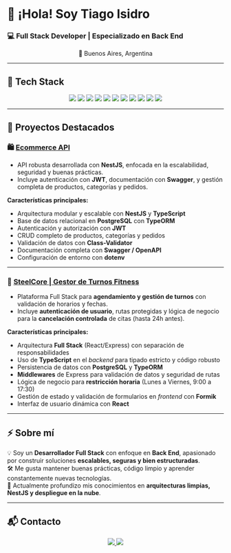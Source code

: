 # 👋 ¡Hola! Soy Tiago Isidro

### 💻 Full Stack Developer | Especializado en Back End

<p align="center">
  📍 Buenos Aires, Argentina
</p>

---

## 🚀 Tech Stack

<p align="center">
  <img src="https://img.shields.io/badge/Node.js-339933?style=for-the-badge&logo=nodedotjs&logoColor=white"/>
  <img src="https://img.shields.io/badge/Express.js-000000?style=for-the-badge&logo=express&logoColor=white"/>
  <img src="https://img.shields.io/badge/NestJS-E0234E?style=for-the-badge&logo=nestjs&logoColor=white"/>
  <img src="https://img.shields.io/badge/TypeScript-3178C6?style=for-the-badge&logo=typescript&logoColor=white"/>
  <img src="https://img.shields.io/badge/JavaScript-F7DF1E?style=for-the-badge&logo=javascript&logoColor=black"/>
  <img src="https://img.shields.io/badge/React-61DAFB?style=for-the-badge&logo=react&logoColor=black"/>
  <img src="https://img.shields.io/badge/PostgreSQL-4169E1?style=for-the-badge&logo=postgresql&logoColor=white"/>
  <img src="https://img.shields.io/badge/MySQL-4479A1?style=for-the-badge&logo=mysql&logoColor=white"/>
  <img src="https://img.shields.io/badge/Swagger-85EA2D?style=for-the-badge&logo=swagger&logoColor=black"/>
  <img src="https://img.shields.io/badge/Git-F05032?style=for-the-badge&logo=git&logoColor=white"/>
  <img src="https://img.shields.io/badge/GitHub-181717?style=for-the-badge&logo=github&logoColor=white"/>
</p>

---

## 🎯 Proyectos Destacados

### 🛍️ [Ecommerce API](https://github.com/tiagoisi/ecommerce-tiagoisi)
* API robusta desarrollada con **NestJS**, enfocada en la escalabilidad, seguridad y buenas prácticas.  
* Incluye autenticación con **JWT**, documentación con **Swagger**, y gestión completa de productos, categorías y pedidos.

**Características principales:**
- Arquitectura modular y escalable con **NestJS** y **TypeScript**
- Base de datos relacional en **PostgreSQL** con **TypeORM**
- Autenticación y autorización con **JWT**
- CRUD completo de productos, categorías y pedidos
- Validación de datos con **Class-Validator**
- Documentación completa con **Swagger / OpenAPI**
- Configuración de entorno con **dotenv**

---

### 🧬 [SteelCore | Gestor de Turnos Fitness](https://github.com/tiagoisi/gestor-turnos)
* Plataforma Full Stack para **agendamiento y gestión de turnos** con validación de horarios y fechas.  
* Incluye **autenticación de usuario**, rutas protegidas y lógica de negocio para la **cancelación controlada** de citas (hasta 24h antes).

**Características principales:**
- Arquitectura **Full Stack** (React/Express) con separación de responsabilidades
- Uso de **TypeScript** en el *backend* para tipado estricto y código robusto
- Persistencia de datos con **PostgreSQL** y **TypeORM**
- **Middlewares** de Express para validación de datos y seguridad de rutas
- Lógica de negocio para **restricción horaria** (Lunes a Viernes, 9:00 a 17:30)
- Gestión de estado y validación de formularios en *frontend* con **Formik**
- Interfaz de usuario dinámica con **React**

---

## ⚡ Sobre mí

💡 Soy un **Desarrollador Full Stack** con enfoque en **Back End**, apasionado por construir soluciones **escalables, seguras y bien estructuradas**.  
🛠️ Me gusta mantener buenas prácticas, código limpio y aprender constantemente nuevas tecnologías.  
🧩 Actualmente profundizo mis conocimientos en **arquitecturas limpias, NestJS y despliegue en la nube**.

---

## 📬 Contacto

<p align="center">
  <a href="https://www.linkedin.com/in/tiago-isidro/">
    <img src="https://img.shields.io/badge/LinkedIn-0A66C2?style=for-the-badge&logo=linkedin&logoColor=white"/>
  </a>
  <a href="mailto:tiagoisidromadoery123@gmail.com">
    <img src="https://img.shields.io/badge/Gmail-D14836?style=for-the-badge&logo=gmail&logoColor=white"/>
  </a>
</p>
